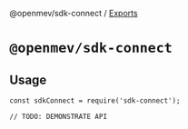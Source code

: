@openmev/sdk-connect / [Exports](modules.md)

# `@openmev/sdk-connect`

## Usage

```
const sdkConnect = require('sdk-connect');

// TODO: DEMONSTRATE API
```
